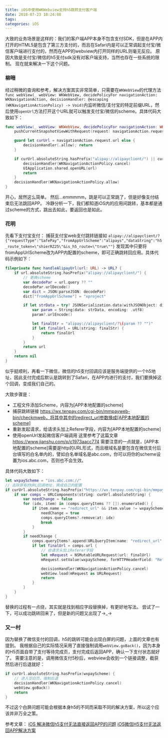 ```yaml
---
title: iOS中使用WKWebview支持h5跳转支付客户端
date: 2018-07-23 18:24:08
tags:
categories: iOS
---
```


大致的业务场景是这样的：我们的客户端APP本身不包含支付SDK，但是在APP内打开的HTML5是包含了第三方支付的，而且在Safari内是可以正常调起支付宝/微信客户端进行支付的，然而在APP的webview内打开同样的URL则毫无反应。
原因大致是支付宝/微信的h5支付sdk没有对客户端支持，当然也存在一些系统的限制。
现在就来解决一下这个问题。

### 柳暗

经过稍微的查询和参考，解决方案其实非常简单，只需要在`WKWebView`的代理方法`func webView(_ webView: WKWebView, decidePolicyFor navigationAction: WKNavigationAction, decisionHandler: @escaping (WKNavigationActionPolicy) -> Void)`内监听微信/支付宝的特定前缀URL，然后使用`openUrl`方法打开这个URL就可以触发支付宝/微信的scheme。具体代码大致如下：
```swift
func webView(_ webView: WKWebView, decidePolicyFor navigationAction: WKNavigationAction, decisionHandler: @escaping (WKNavigationActionPolicy) -> Void) {
    pushCurrentSnapshotViewWithRequest(request: navigationAction.request)

    guard let curUrl = navigationAction.request.url else {
        decisionHandler(.allow); return
    }

    if curUrl.absoluteString.hasPrefix("alipay://alipayclient/") || curUrl.absoluteString.hasPrefix("weixin://"){
        decisionHandler(WKNavigationActionPolicy.cancel)
        UIApplication.shared.openURL(url)
        return
    }
    decisionHandler(WKNavigationActionPolicy.allow)
}
```

开心，居然这么简单。
然后…emmmmm，跳是可以正常跳了，但是好像支付结束后无法跳回APP。
冷静分析一下，我们都知道iOS内的应用间跳转，基本都是通过scheme的方式，跳出去如此，要返回也是如此。

### 花明

先看下支付宝支付：
捕获支付宝web支付跳转链接如 `alipay://alipayclient/?{"requestType":"SafePay","fromAppUrlScheme":"alipays","dataString":"h5_route_token=\"shierRZ25\"&is_h5_route=\"true\""}`
发现其中只要将fromAppUrlScheme改为APP内配置的scheme，即可正确跳转回应用。具体代码示例如下：
```swift
fileprivate func handleAlipayUrl(url: URL) -> URL? {
    if url.absoluteString.hasPrefix("alipay://alipayclient/") {
        // 更换scheme
        var decodePar = url.query ?? ""
        decodePar.urlDecode()
        var dict = JSON(parseJSON: decodePar)
        dict["fromAppUrlScheme"] = "xproject"

        if let strData = try? JSONSerialization.data(withJSONObject: dict.dictionaryObject ?? [:], options: []) {
            var param = String(data: strData, encoding: .utf8)
            param?.urlEncode()

            let finalStr = "alipay://alipayclient/?\(param ?? "")"
            if let finalUrl = URL(string: finalStr) {
                return finalUrl
            }
        }
        return url
    }
    return nil
}
```
似乎挺顺利，再看一下微信，微信的h5支付回调应该是服务端提供的一个h5地址，因此支付完成后默认是跳转到了Safari，在APP内进行的支付，我们要换掉这个回调，变成我们自己的。

大致步骤是：
- 工程文件添加Scheme，内容为[APP本地配置的scheme]
- 捕获跳转链接 https://wx.tenpay.com/cgi-bin/mmpayweb-bin/checkmweb，将其中其中的redirect_url参数换成[APP本地配置的scheme]
- 重新发起请求，给请求头加上Referer字段，内容为[APP本地配置的scheme]
- 使用openUrl发起微信客户端调用
这里参考了这篇文章 https://www.jianshu.com/p/c1973aacc774
需要注意的一点就是，[APP本地配置的scheme]需要是http的URL形式，而且根域名是要包含在微信支付后台填写的白名单内的，譬如白名单域名是abc.com，你可以将你的scheme设置为ios.abc.com，否则也不会生效。

具体代码大致如下：
```swift
let wxpayScheme = "ios.abc.com://"
// 去除原有的URL回调地址，换成自己的配置
if curUrl.absoluteString.hasPrefix("https://wx.tenpay.com/cgi-bin/mmpayweb-bin/checkmweb") {
    if var comps = URLComponents(string: curUrl.absoluteString) {
        var needChange = false
        for (idx, item) in (comps.queryItems ?? []).enumerated() {
            if item.name == "redirect_url" && item.value != wxpayScheme {
                needChange = true
                comps.queryItems?.remove(at: idx)
                break
            }
        }
        if needChange {
            comps.queryItems?.append(URLQueryItem(name: "redirect_url", value: wxpayScheme))
            if let finalUrl = comps.url {
                // 给请求头加上Referer字段
                let mRequest = NSMutableURLRequest(url: finalUrl)
                mRequest.setValue(wxpayScheme, forHTTPHeaderField: "Referer")

                decisionHandler(WKNavigationActionPolicy.cancel)
                webView.load(mRequest as URLRequest)
                return
            }
        }
    }
}
```
替换的过程有一点绕，其实就是找到相应字段替换掉，有更好地写法。
尝试了一下，可以成功跳转回来了，但是新的问题又出现了→_→

### 又一村
因为替换了微信支付的回调，h5的跳转可能会出现白屏的问题，上面的文章也有提到。
我根据自己的实际情况采用了直接强制调用`webView.goBack()`，因为本身的H5页面自带了支付等待完成页，支付完成后返回APP，确认一下支付状态就好了。
需要注意的是，调用微信支付5秒后，webview会收到一个链接调整，截获然后进行后退就好：
```swift
if curUrl.absoluteString.hasPrefix(wxpayScheme) {
    // 进入空白页，强制后退
    decisionHandler(WKNavigationActionPolicy.cancel)
    webView.goBack()
    return
}
```

不过这个白屏问题可能会根据本身h5的不同而采取不同的解决方案，所以这个应该并非万全之策。

参考文章：
[iOS 解决微信h5支付无法直接返回APP的问题](https://www.jianshu.com/p/90db7dfb075c)
[iOS微信H5支付无法返回APP解决方案](https://www.jianshu.com/p/c1973aacc774)
